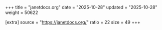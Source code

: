 +++
title = "janetdocs.org"
date = "2025-10-28"
updated = "2025-10-28"
weight = 50622

[extra]
source = "https://janetdocs.org/"
ratio = 22
size = 49
+++
